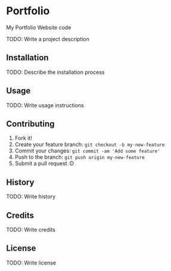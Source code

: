 # Portfolio
My Portfolio Website code

TODO: Write a project description

## Installation
TODO: Describe the installation process

## Usage
TODO: Write usage instructions

## Contributing
1. Fork it!
2. Create your feature branch: `git checkout -b my-new-feature`
3. Commit your changes: `git commit -am 'Add some feature'`
4. Push to the branch: `git push origin my-new-feature`
5. Submit a pull request :D

## History
TODO: Write history

## Credits
TODO: Write credits

## License
TODO: Write license
